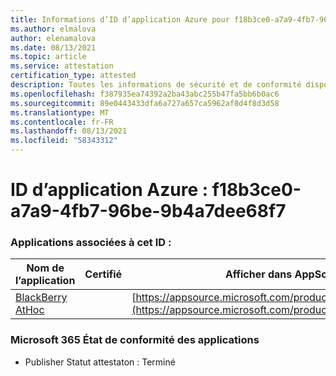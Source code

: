 ```yaml
---
title: Informations d’ID d’application Azure pour f18b3ce0-a7a9-4fb7-96be-9b4a7dee68f7
ms.author: elmalova
author: elenamalova
ms.date: 08/13/2021
ms.topic: article
ms.service: attestation
certification_type: attested
description: Toutes les informations de sécurité et de conformité disponibles pour f18b3ce0-a7a9-4fb7-96be-9b4a7dee68f7.
ms.openlocfilehash: f387935ea74392a2ba43abc255b47fa5bb6b0ac6
ms.sourcegitcommit: 89e0443433dfa6a727a657ca5962af8d4f8d3d58
ms.translationtype: MT
ms.contentlocale: fr-FR
ms.lasthandoff: 08/13/2021
ms.locfileid: "58343312"
---
```

# <a name="azure-app-id-f18b3ce0-a7a9-4fb7-96be-9b4a7dee68f7"></a>ID d’application Azure : f18b3ce0-a7a9-4fb7-96be-9b4a7dee68f7


### <a name="apps-associated-with-this-id"></a>Applications associées à cet ID :
| **Nom de l’application** | **Certifié** | **Afficher dans AppSource** |
|--------------|---------------|-----------------------|
| [BlackBerry AtHoc](https://docs.microsoft.com/microsoft-365-app-certification/forward/WA200003065) |  | [https://appsource.microsoft.com/product/office/WA200003065](https://appsource.microsoft.com/product/office/WA200003065) |

### <a name="microsoft-365-app-compliance-status"></a>Microsoft 365 État de conformité des applications
- Publisher Statut attestaton : Terminé
